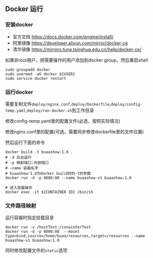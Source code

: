 ## Docker 运行

### 安装docker

- 官方文档  https://docs.docker.com/engine/install/
- 阿里镜像  https://developer.aliyun.com/mirror/docker-ce
- 清华镜像  https://mirrors.tuna.tsinghua.edu.cn/help/docker-ce/

如果非root用户，把需要操作的用户添加到docker group，然后重启shell

```shell
sudo groupadd docker
sudo usermod -aG docker ${USER}
sudo service docker restart
```

### 运行docker

需要复制文件`deploy/nginx.conf`,`deploy/Dockerfile`,`deploy/config-temp.yaml`,`deploy/run-docker.sh`到工作目录

修改config-temp.yaml里的配置文件(必选，按照实际情况)

修改nginx.conf里的配置(可选，需要同步修改dockerfile里的文件位置)

然后运行下面的命令

```
docker build -t buaashow:1.0 .
# -d 后台运行
# -p 映射端口:内部端口
# -name 容器名字
# buaashow:1.0为docker build时的-t的参数
docker run -d -p 8080:80 --name buaashow-v1 buaashow:1.0

# 进入容器操作
docker exec -it ${CONTAINER ID} /bin/sh
```

### 文件路径映射

运行容器时指定挂载目录

```shell
docker run -v /hostTest:/conainterTest 
docker run -d -p 8080:80  --mount type=bind,source=/home/buaa/resources,target=/resources --name buaashow-v1 buaashow:1.0
```

同时修改配置文件的`static`选项
